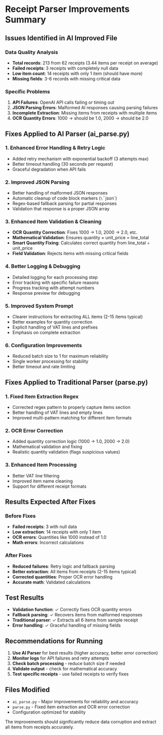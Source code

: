 # Receipt Parser Improvements Summary

## Issues Identified in AI Improved File

### Data Quality Analysis
- **Total records**: 213 from 62 receipts (3.44 items per receipt on average)
- **Failed receipts**: 3 receipts with completely null data
- **Low item count**: 14 receipts with only 1 item (should have more)
- **Missing fields**: 3-6 records with missing critical data

### Specific Problems
1. **API Failures**: OpenAI API calls failing or timing out
2. **JSON Parsing Errors**: Malformed AI responses causing parsing failures
3. **Incomplete Extraction**: Missing items from receipts with multiple items
4. **OCR Quantity Errors**: 1000 → should be 1.0, 2000 → should be 2.0

## Fixes Applied to AI Parser (ai_parse.py)

### 1. Enhanced Error Handling & Retry Logic
- Added retry mechanism with exponential backoff (3 attempts max)
- Better timeout handling (30 seconds per request)
- Graceful degradation when API fails

### 2. Improved JSON Parsing
- Better handling of malformed JSON responses
- Automatic cleanup of code block markers (`\`\`\`json`)
- Regex-based fallback parsing for partial responses
- Validation that response is a proper JSON array

### 3. Enhanced Item Validation & Cleaning
- **OCR Quantity Correction**: Fixes 1000 → 1.0, 2000 → 2.0, etc.
- **Mathematical Validation**: Ensures quantity × unit_price = line_total
- **Smart Quantity Fixing**: Calculates correct quantity from line_total ÷ unit_price
- **Field Validation**: Rejects items with missing critical fields

### 4. Better Logging & Debugging
- Detailed logging for each processing step
- Error tracking with specific failure reasons
- Progress tracking with attempt numbers
- Response preview for debugging

### 5. Improved System Prompt
- Clearer instructions for extracting ALL items (2-15 items typical)
- Better examples for quantity correction
- Explicit handling of VAT lines and prefixes
- Emphasis on complete extraction

### 6. Configuration Improvements
- Reduced batch size to 1 for maximum reliability
- Single worker processing for stability
- Better timeout and rate limiting

## Fixes Applied to Traditional Parser (parse.py)

### 1. Fixed Item Extraction Regex
- Corrected regex pattern to properly capture items section
- Better handling of VAT lines and empty lines
- Improved multi-pattern matching for different item formats

### 2. OCR Error Correction
- Added quantity correction logic (1000 → 1.0, 2000 → 2.0)
- Mathematical validation and fixing
- Realistic quantity validation (flags suspicious values)

### 3. Enhanced Item Processing
- Better VAT line filtering
- Improved item name cleaning
- Support for different receipt formats

## Results Expected After Fixes

### Before Fixes
- **Failed receipts**: 3 with null data
- **Low extraction**: 14 receipts with only 1 item
- **OCR errors**: Quantities like 1000 instead of 1.0
- **Math errors**: Incorrect calculations

### After Fixes
- **Reduced failures**: Retry logic and fallback parsing
- **Better extraction**: All items from receipts (2-15 items typical)
- **Corrected quantities**: Proper OCR error handling
- **Accurate math**: Validated calculations

## Test Results
- **Validation function**: ✓ Correctly fixes OCR quantity errors
- **Fallback parsing**: ✓ Recovers items from malformed responses
- **Traditional parser**: ✓ Extracts all 6 items from sample receipt
- **Error handling**: ✓ Graceful handling of missing fields

## Recommendations for Running

1. **Use AI Parser** for best results (higher accuracy, better error correction)
2. **Monitor logs** for API failures and retry attempts
3. **Check batch processing** - reduce batch size if needed
4. **Validate output** - check for mathematical accuracy
5. **Test specific receipts** - use failed receipts to verify fixes

## Files Modified
- `ai_parse.py` - Major improvements for reliability and accuracy
- `parse.py` - Fixed item extraction and OCR error correction
- Configuration optimized for stability

The improvements should significantly reduce data corruption and extract all items from receipts accurately.